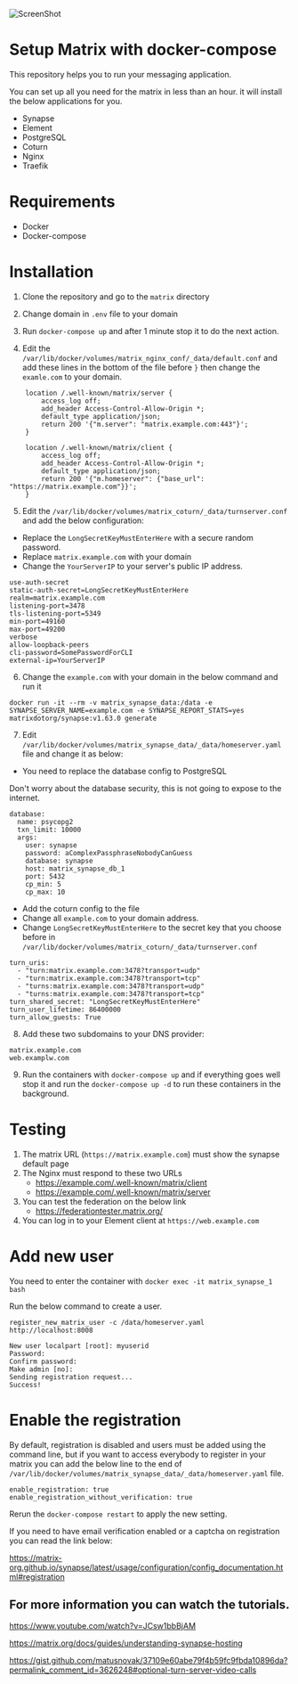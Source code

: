 ![ScreenShot](https://matrix.org/docs/guides/img/understanding-synapse-hosting-nginx.png)

# Setup Matrix with docker-compose

This repository helps you to run your messaging application.

You can set up all you need for the matrix in less than an hour. it will install the below applications for you.

- Synapse
- Element
- PostgreSQL
- Coturn
- Nginx
- Traefik

# Requirements

- Docker
- Docker-compose

# Installation
1. Clone the repository and go to the `matrix` directory

2. Change domain in ``.env`` file to your domain

3. Run ``docker-compose up`` and after 1 minute stop it to do the next action.

4. Edit the `/var/lib/docker/volumes/matrix_nginx_conf/_data/default.conf` and add these lines in the bottom
   of the file before `}` then change the `examle.com` to your domain.

```
    location /.well-known/matrix/server {
        access_log off;
        add_header Access-Control-Allow-Origin *;
        default_type application/json;
        return 200 '{"m.server": "matrix.example.com:443"}';
    }

    location /.well-known/matrix/client {
        access_log off;
        add_header Access-Control-Allow-Origin *;
        default_type application/json;
        return 200 '{"m.homeserver": {"base_url": "https://matrix.example.com"}}';
    }
```


5. Edit the `/var/lib/docker/volumes/matrix_coturn/_data/turnserver.conf` and add the below configuration:

- Replace the `LongSecretKeyMustEnterHere` with a secure random password.
- Replace `matrix.example.com` with your domain
- Change the `YourServerIP` to your server's public IP address.

```
use-auth-secret
static-auth-secret=LongSecretKeyMustEnterHere
realm=matrix.example.com
listening-port=3478
tls-listening-port=5349
min-port=49160
max-port=49200
verbose
allow-loopback-peers
cli-password=SomePasswordForCLI
external-ip=YourServerIP
```

6. Change the `example.com` with your domain in the below command and run it
```
docker run -it --rm -v matrix_synapse_data:/data -e SYNAPSE_SERVER_NAME=example.com -e SYNAPSE_REPORT_STATS=yes matrixdotorg/synapse:v1.63.0 generate
```

7. Edit `/var/lib/docker/volumes/matrix_synapse_data/_data/homeserver.yaml` file and change it as below:

- You need to replace the database config to PostgreSQL

Don't worry about the database security, this is not going to expose to the internet.

```
database:
  name: psycopg2
  txn_limit: 10000
  args:
    user: synapse
    password: aComplexPassphraseNobodyCanGuess
    database: synapse
    host: matrix_synapse_db_1
    port: 5432
    cp_min: 5
    cp_max: 10
```

- Add the coturn config to the file
- Change all `example.com` to your domain address.
- Change `LongSecretKeyMustEnterHere` to the secret key that you choose before in `/var/lib/docker/volumes/matrix_coturn/_data/turnserver.conf`

```
turn_uris:
  - "turn:matrix.example.com:3478?transport=udp"
  - "turn:matrix.example.com:3478?transport=tcp"
  - "turns:matrix.example.com:3478?transport=udp"
  - "turns:matrix.example.com:3478?transport=tcp"
turn_shared_secret: "LongSecretKeyMustEnterHere"
turn_user_lifetime: 86400000
turn_allow_guests: True
```

8. Add these two subdomains to your DNS provider:

```
matrix.example.com
web.examplw.com
```

9. Run the containers with `docker-compose up` and if everything goes well stop it
   and run the `docker-compose up -d` to run these containers in the background.

# Testing

1. The matrix URL (`https://matrix.example.com`) must show the synapse default page
2. The Nginx must respond to these two URLs
   - https://example.com/.well-known/matrix/client
   - https://example.com/.well-known/matrix/server
3. You can test the federation on the below link
   - https://federationtester.matrix.org/
4. You can log in to your Element client at `https://web.example.com`

# Add new user

You need to enter the container with `docker exec -it matrix_synapse_1 bash`

Run the below command to create a user.

```
register_new_matrix_user -c /data/homeserver.yaml http://localhost:8008

New user localpart [root]: myuserid 
Password: 
Confirm password: 
Make admin [no]: 
Sending registration request...
Success!
```

# Enable the registration

By default, registration is disabled and users must be added using the command line, but if you want to access
everybody to register in your matrix you can add the below line to the end of `/var/lib/docker/volumes/matrix_synapse_data/_data/homeserver.yaml` file.

```
enable_registration: true
enable_registration_without_verification: true
```

Rerun the `docker-compose restart` to apply the new setting.

If you need to have email verification enabled or a captcha on registration you can read the link below:

https://matrix-org.github.io/synapse/latest/usage/configuration/config_documentation.html#registration

## For more information you can watch the tutorials.

https://www.youtube.com/watch?v=JCsw1bbBjAM

https://matrix.org/docs/guides/understanding-synapse-hosting

https://gist.github.com/matusnovak/37109e60abe79f4b59fc9fbda10896da?permalink_comment_id=3626248#optional-turn-server-video-calls
